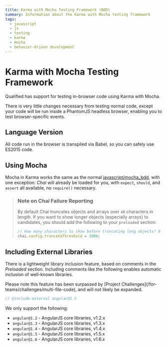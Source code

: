 ```yaml
---
title: Karma with Mocha Testing Framework (BDD)
summary: Information about the Karma with Mocha testing framework
tags:
  - javascript
  - js
  - testing
  - karma
  - mocha
  - behavior-driven development
---
```


# Karma with Mocha Testing Framework

Qualified has support for testing in-browser code using Karma with Mocha.

There is very little changes necessary from testing normal code, except your code will be run inside a PhantomJS
headless browser, enabling you to test browser-specific events.

## Language Version

All code run in the browser is transpiled via Babel, so you can safely use ES2015 code.

## Using Mocha
 
Mocha in Karma works the same as the normal [javascript/mocha_bdd](/languages/javascript/mocha_bdd), with one exception: _Chai_ will already be loaded for you, with `expect`, `should`, and `assert` all available, no `require()` necessary.

> ### Note on Chai Failure Reporting
> 
> By default Chai truncates objects and arrays over `40` characters in length. If you want to show longer objects (especially arrays) to candidates, you should add the following to your `preloaded` section:
>
> ```js
> // How many characters to show before truncating long objects? 0 means no truncating.
> chai.config.truncateThreshold = 1000;
> ```

## Including External Libraries

There is a lightweight library inclusion feature, based on comments in the _Preloaded_ section. Including comments like the following enables automatic inclusion of well-known libraries.

<div class="note-box note-box-warning">
Please note this feature has been surpassed by [Project Challenges](/for-teams/challenges/multi-file-code), and will not likely be expanded.
</div>

```js
// @include-external angular@1.5
```

We only support the following:

- `angular@1.2` - AngularJS core libraries, v1.2.x
- `angular@1.3` - AngularJS core libraries, v1.3.x
- `angular@1.4` - AngularJS core libraries, v1.4.x
- `angular@1.5` - AngularJS core libraries, v1.5.x
- `angular@1.6` - AngularJS core libraries, v1.6.x
